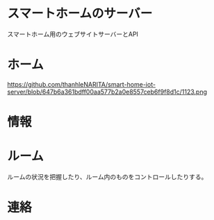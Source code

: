 # スマートホームのサーバー
スマートホーム用のウェブサイトサーバーとAPI

# ホーム
https://github.com/thanhleNARITA/smart-home-iot-server/blob/647b6a361bdff00aa577b2a0e8557ceb6f9f8d1c/1123.png

# 情報


# ルーム
ルームの状況を把握したり、ルーム内のものをコントロールしたりする。


# 連絡



